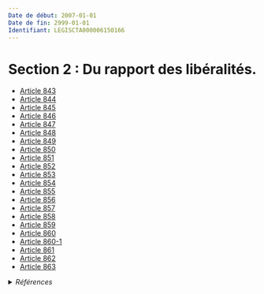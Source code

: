 ```yaml
---
Date de début: 2007-01-01
Date de fin: 2999-01-01
Identifiant: LEGISCTA000006150166
---
```


<h1>Section 2 : Du rapport des libéralités.</h1>

- [Article 843](article_843.md)
- [Article 844](article_844.md)
- [Article 845](article_845.md)
- [Article 846](article_846.md)
- [Article 847](article_847.md)
- [Article 848](article_848.md)
- [Article 849](article_849.md)
- [Article 850](article_850.md)
- [Article 851](article_851.md)
- [Article 852](article_852.md)
- [Article 853](article_853.md)
- [Article 854](article_854.md)
- [Article 855](article_855.md)
- [Article 856](article_856.md)
- [Article 857](article_857.md)
- [Article 858](article_858.md)
- [Article 859](article_859.md)
- [Article 860](article_860.md)
- [Article 860-1](article_860-1.md)
- [Article 861](article_861.md)
- [Article 862](article_862.md)
- [Article 863](article_863.md)

<details>
  <summary><em>Références</em></summary>

  <h2>Articles faisant référence à la section</h2>
  
  <ul>
    <li>
      <a href="https://legal.tricoteuses.fr//redirection/LEGIARTI000006431079?vers=git&vers=legifrance">Code civil - article 754 AUTONOME VIGUEUR, en vigueur depuis le 2007-01-01</a> CITATION source
    </li>
  </ul>
</details>
